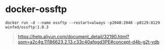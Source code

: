 # docker-ossftp

```
docker run -d --name ossftp --restart=always -p2048:2048 -p8129:8129 winfed/ossftp:1.0.3
```

>https://help.aliyun.com/document_detail/32190.html?spm=a2c4g.11186623.2.13.c33c40afqgd3PE#concept-d4b-g2t-vdb
